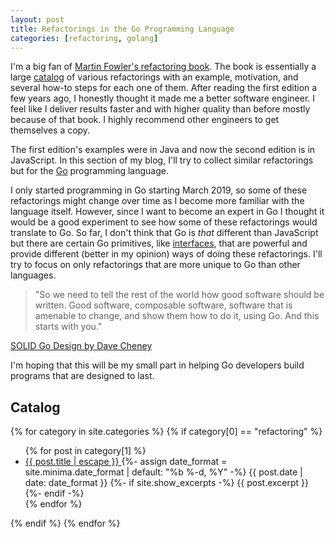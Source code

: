 ```yaml
---
layout: post
title: Refactorings in the Go Programming Language
categories: [refactoring, golang]
---
```


I'm a big fan of [Martin Fowler's refactoring book](https://refactoring.com/). The book is essentially a large [catalog](https://refactoring.com/catalog/) of various refactorings with an example, motivation, and several how-to steps for each one of them. After reading the first edition a few years ago, I honestly thought it made me a better software engineer. I feel like I deliver results faster and with higher quality than before mostly because of that book. I highly recommend other engineers to get themselves a copy.

The first edition's examples were in Java and now the second edition is in JavaScript. In this section of my blog, I'll try to collect similar refactorings but for the [Go](https://golang.org/) programming language.

I only started programming in Go starting March 2019, so some of these refactorings might change over time as I become more familiar with the language itself. However, since I want to become an expert in Go I thought it would be a good experiment to see how some of these refactorings would translate to Go. So far, I don't think that Go is _that_ different than JavaScript but there are certain Go primitives, like [interfaces](https://golang.org/doc/effective_go.html#interfaces_and_types), that are powerful and provide different (better in my opinion) ways of doing these refactorings. I'll try to focus on only refactorings that are more unique to Go than other languages.

> "So we need to tell the rest of the world how good software should be written. Good software, composable software, software that is amenable to change, and show them how to do it, using Go. And this starts with you."

[SOLID Go Design by Dave Cheney](https://dave.cheney.net/2016/08/20/solid-go-design)

I'm hoping that this will be my small part in helping Go developers build programs that are designed to last.

## Catalog

{% for category in site.categories %}
  {% if category[0] == "refactoring" %}
  <ul class="post-list">
    {% for post in category[1] %}
      <li>
        <a class="post-link" href="{{ post.url | relative_url }}">
          {{ post.title | escape }}
        </a>
        {%- assign date_format = site.minima.date_format | default: "%b %-d, %Y" -%}
        <span class="post-meta">{{ post.date | date: date_format }}</span>
        {%- if site.show_excerpts -%}
          {{ post.excerpt }}
        {%- endif -%}
      </li>
    {% endfor %}
  </ul>
  {% endif %}
{% endfor %}